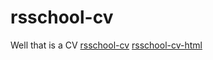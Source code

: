 # rsschool-cv
Well that is a CV
[rsschool-cv](https://macchiato32.github.io/rsschool-cv/cv)
[rsschool-cv-html](https://macchiato32.github.io/rsschool-cv/)